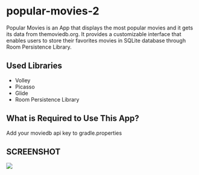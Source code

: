 # popular-movies-2
Popular Movies is an App that displays the most popular movies and it gets its data from themoviedb.org. It provides a customizable interface that enables users to store their favorites movies in SQLite database through Room Persistence Library.

## Used Libraries
* Volley
* Picasso
* Glide
* Room Persistence Library


## What is Required to Use This App?
Add your moviedb api key to gradle.properties

## SCREENSHOT

![](https://thumbs.gfycat.com/NegligibleDeliriousBarnacle-size_restricted.gif)
